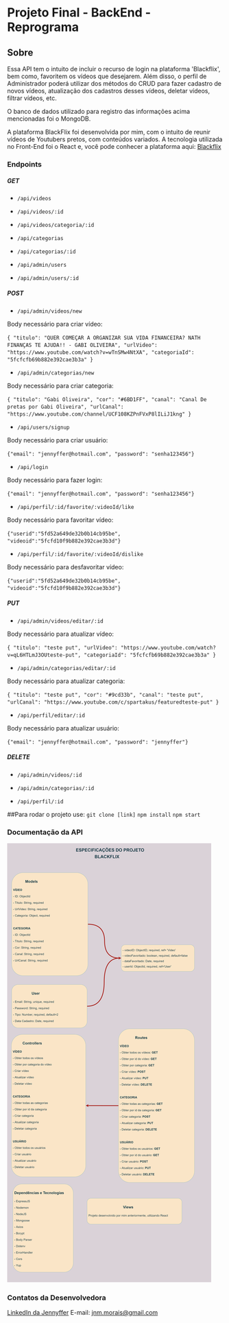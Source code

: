 # Projeto Final - BackEnd - Reprograma

## Sobre

Essa API tem o intuito de incluir o recurso de login na plataforma 'Blackflix', bem como, favoritem os vídeos que desejarem. Além disso, o perfil de Administrador poderá utilizar dos métodos do CRUD para fazer cadastro de novos vídeos, atualização dos cadastros desses vídeos, deletar vídeos, filtrar vídeos, etc.

O banco de dados utilizado para registro das informações acima mencionadas foi o MongoDB.

A plataforma BlackFlix foi desenvolvida por mim, com o intuito de reunir vídeos de Youtubers pretos, com conteúdos variados. A tecnologia utilizada no Front-End foi o React e, você pode conhecer a plataforma aqui: [Blackflix](https://blackflix.vercel.app/)

### Endpoints

##### GET

- `/api/videos`
- `/api/videos/:id`
- `/api/videos/categoria/:id`

- `/api/categorias`
- `/api/categorias/:id`

- `/api/admin/users`
- `/api/admin/users/:id`

##### POST

- `/api/admin/videos/new`

Body necessário para criar vídeo:

`{ "titulo": "QUER COMEÇAR A ORGANIZAR SUA VIDA FINANCEIRA? NATH FINANÇAS TE AJUDA!! - GABI OLIVEIRA", "urlVideo": "https://www.youtube.com/watch?v=wTnSMw4NtXA", "categoriaId": "5fcfcfb69b882e392cae3b3a" }`

- `/api/admin/categorias/new`

Body necessário para criar categoria:

`{ "titulo": "Gabi Oliveira", "cor": "#6BD1FF", "canal": "Canal De pretas por Gabi Oliveira", "urlCanal": "https://www.youtube.com/channel/UCF108KZPnFVxP8lILiJ1kng" }`

- `/api/users/signup`

Body necessário para criar usuário:

`{"email": "jennyffer@hotmail.com", "password": "senha123456"}`

- `/api/login`

Body necessário para fazer login:

`{"email": "jennyffer@hotmail.com", "password": "senha123456"}`

- `/api/perfil/:id/favorite/:videoId/like`

Body necessário para favoritar vídeo:

`{"userid":"5fd52a649de32b0b14cb95be", "videoid":"5fcfd10f9b882e392cae3b3d"}`

- `/api/perfil/:id/favorite/:videoId/dislike`

Body necessário para desfavoritar vídeo:

`{"userid":"5fd52a649de32b0b14cb95be", "videoid":"5fcfd10f9b882e392cae3b3d"}`

##### PUT

- `/api/admin/videos/editar/:id`

Body necessário para atualizar vídeo:

`{ "titulo": "teste put", "urlVideo": "https://www.youtube.com/watch?v=qL6HTLmJ3OUteste-put", "categoriaId": "5fcfcfb69b882e392cae3b3a" }`

- `/api/admin/categorias/editar/:id`

Body necessário para atualizar categoria:

`{ "titulo": "teste put", "cor": "#9cd33b", "canal": "teste put", "urlCanal": "https://www.youtube.com/c/spartakus/featuredteste-put" }`

- `/api/perfil/editar/:id`

Body necessário para atualizar usuário:

`{"email": "jennyffer@hotmail.com", "password": "jennyffer"}`

##### DELETE

- `/api/admin/videos/:id`

- `/api/admin/categorias/:id`

- `/api/perfil/:id`

##Para rodar o projeto use:
`git clone [link]`
`npm install`
`npm start`

### Documentação da API

![Arquitetura do projeto](./arquitetura.png)

### Contatos da Desenvolvedora

[LinkedIn da Jennyffer](https://www.linkedin.com/in/jennyfferndemorais/)
E-mail: jnm.morais@gmail.com
